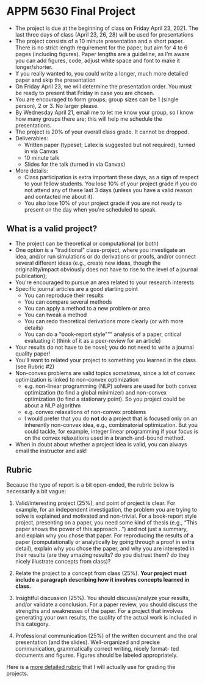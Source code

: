 # APPM 5630 Final Project

- The project is due at the beginning of class on Friday April 23, 2021.  The last three days of class (April 23, 26, 28) will be used for presentations
- The project consists of a 10 minute presentation and a short paper. There is no strict length requirement for the paper, but aim for 4 to 6 pages (including figures). Paper lengths are a guideline, as I’m aware you can add figures, code, adjust white space and font to make it longer/shorter.
- If you really wanted to, you could write a longer, much more detailed paper and skip the presentation
- On Friday April 23, we will determine the presentation order. You must be ready to present that Friday in case you are chosen.
- You are encouraged to form groups; group sizes can be 1 (single person), 2 or 3. No larger please.
- By Wednesday April 21, email me to let me know your group, so I know how many groups there are; this will help me schedule the presentations.
- The project is 20% of your overall class grade. It cannot be dropped.
- Deliverables:
  - Written paper (typeset; Latex is suggested but not required), turned in via Canvas
  - 10 minute talk
  - Slides for the talk (turned in via Canvas)
- More details:
  - Class participation is extra important these days, as a sign of respect to your fellow students.  You lose 10% of your project grade if you do not attend any of these last 3 days (unless you have a valid reason and contacted me about it).
  - You also lose 10% of your project grade if you are not ready to present on the day when you're scheduled to speak.
## What is a valid project?
- The project can be theoretical or computational (or both)
- One option is a "traditional" class-project, where you investigate an idea, and/or run simulations or do derivations or proofs, and/or connect several different ideas (e.g., create new ideas, though the originality/impact obviously does not have to rise to the level of a journal publication);
- You're encouraged to pursue an area related to your research interests
- Specific journal articles are a good starting point
  - You can reproduce their results
  - You can compare several methods
  - You can apply a method to a new problem or area
  - You can tweak a method
  - You can redo theoretical derivations more clearly (or with more details)
  - You can do a "book-report style"”" analysis of a paper, critical evaluating it (think of it as a peer-review for an article)
- Your results do not have to be novel; you do not need to write a journal quality paper!
- You'll want to related your project to something you learned in the class (see Rubric #2)
- Non-convex problems are valid topics *sometimes*, since a lot of convex optimization is linked to non-convex optimization
  - e.g. non-linear programming (NLP) solvers are used for both convex optimization (to find a global minimizer) and non-convex optimization (to find a stationary point). So you project could be about a NLP algorithm
  - e.g. convex relaxations of non-convex problems
  - I would prefer that you do **not** do a project that is focused only on an inherently non-convex idea, e.g., combinatorial optimization. But you could tackle, for example, integer linear programming if your focus is on the convex relaxations used in a branch-and-bound method.
- When in doubt about whether a project idea is valid, you can always email the instructor and ask!
## Rubric
Because the type of report is a bit open-ended, the rubric below is necessarily a bit vague:
1. Valid/interesting project (25%), and point of project is clear. For example, for an independent investigation, the problem you are trying to solve is explained and motivated and non-trivial. For a book-report style project, presenting on a paper, you need some kind of thesis (e.g., “This paper shows the power of this approach...”) and not just a summary, and explain why you chose that paper. For reproducing the results of a paper (computationally or analytically by going through a proof in extra detail), explain why you chose the paper, and why you are interested in their results (are they amazing results? do you distrust them? do they nicely illustrate concepts from class)?

2. Relate the project to a concept from class (25%). **Your project must include a paragraph describing how it involves concepts learned in class.**

3. Insightful discussion (25%). You should discuss/analyze your results, and/or validate a conclusion. For a paper review, you should discuss the strengths and weaknesses of the paper. For a project that involves generating your own results, the quality of the actual work is included in this category.

4. Professional communication (25%) of the written document and the oral presentation (and the slides). Well-organized and precise communication, grammatically correct writing, nicely format- ted documents and figures. Figures should be labeled appropriately.

Here is a [more detailed rubric](ProjectRubric.pdf) that I will actually use for grading the projects.
